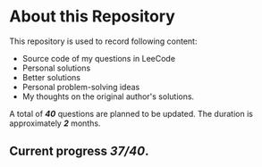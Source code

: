 # **About this Repository**

This repository is used to record following content:
- Source code of my questions in LeeCode 
- Personal solutions
- Better solutions
- Personal problem-solving ideas
- My thoughts on the original author's solutions. 

A total of ***40*** questions are planned to be updated. 
The duration is approximately ***2*** months. 

## Current progress ***37/40***.
